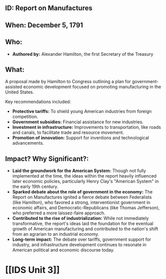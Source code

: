 ## ID: Report on Manufactures

## When: December 5, 1791

## Who: 
- **Authored by:** Alexander Hamilton, the first Secretary of the Treasury

## What:
A proposal made by Hamilton to Congress outlining a plan for government-assisted economic development focused on promoting manufacturing in the United States. 

Key recommendations included:

* **Protective tariffs:**  To shield young American industries from foreign competition.
* **Government subsidies:**  Financial assistance for new industries.
* **Investment in infrastructure:**  Improvements to transportation, like roads and canals, to facilitate trade and resource movement. 
* **Promotion of innovation:**  Support for inventions and technological advancements.

## Impact? Why Significant?:

* **Laid the groundwork for the American System:**  Though not fully implemented at the time, the ideas within the report heavily influenced later economic policies, particularly Henry Clay's "American System" in the early 19th century.
* **Sparked debate about the role of government in the economy:** The Report on Manufactures ignited a fierce debate between Federalists (like Hamilton), who favored a strong, interventionist government in economic affairs, and Democratic-Republicans (like Thomas Jefferson), who preferred a more laissez-faire approach.
* **Contributed to the rise of industrialization:** While not immediately transformative, the report's ideas laid the foundation for the eventual growth of American manufacturing and contributed to the nation's shift from an agrarian to an industrial economy.
* **Long-term impact:** The debate over tariffs, government support for industry, and infrastructure development continues to resonate in American political and economic discourse today. 

# [[IDS Unit 3]]